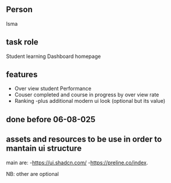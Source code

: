 ## Person
Isma

## task role
Student learning Dashboard homepage 

## features
- Over view student Performance
- Couser completed and course in progress by over view rate
- Ranking
-plus additional modern ui look (optional but its value)


## done before 06-08-025
## assets and resources to be use in order to mantain ui structure 

main are:
-https://ui.shadcn.com/
-https://preline.co/index.

NB: other are optional